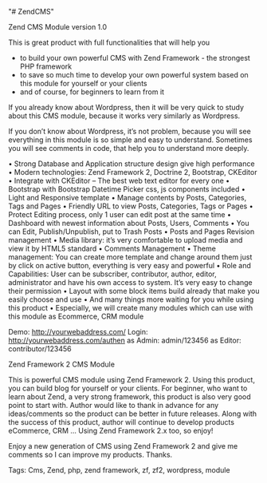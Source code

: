 "# ZendCMS" 

Zend CMS Module version 1.0

This is great product with full functionalities that will help you 
- to build your own powerful CMS with Zend Framework - the strongest PHP framework
- to save so much time to develop your own powerful system based on this module for yourself or your clients
- and of course, for beginners to learn from it

If you already know about Wordpress, then it will be very quick to study about this CMS module, because it works very similarly as Wordpress.

If you don’t know about Wordpress, it’s not problem, because you will see everything in this module is so simple and easy to understand. Sometimes you will see comments in code, that help you to understand more deeply.

•	Strong Database and Application structure design give high performance
•	Modern technologies: Zend Framework 2, Doctrine 2, Bootstrap, CKEditor
•	Integrate with CKEditor – The best web text editor for every one
•	Bootstrap with Bootstrap Datetime Picker css, js components included
•	Light and Responsive template
•	Manage contents by Posts, Categories, Tags and Pages
•	Friendly URL to view Posts, Categories, Tags or Pages
•	Protect Editing process, only 1 user can edit post at the same time
•	Dashboard with newest information about Posts, Users, Comments
•	You can Edit, Publish/Unpublish, put to Trash Posts
•	Posts and Pages Revision management
•	Media library: it’s very comfortable to upload media and view it by HTML5 standard
•	Comments Management
•	Theme management: You can create more template and change around them just by click on active button, everything is very easy and powerful
•	Role and Capabilities: User can be subscriber, contributor, author, editor, administrator and have his own access to system. It’s very easy to change their permission
•	Layout with some block items build already that make you easily choose and use
•	And many things more waiting for you while using this product
•	Especially, we will create many modules which can use with this module as Ecommerce, CRM module

Demo: http://yourwebaddress.com/
Login: http://yourwebaddress.com/authen
as Admin: admin/123456
as Editor: contributor/123456

Zend Framework 2 CMS Module

This is powerful CMS module using Zend Framework 2. Using this product, you can build blog for yourself or your clients. For beginner, who want to learn about Zend, a very strong framework, this product is also very good point to start with. Author would like to thank in advance for any ideas/comments so the product can be better in future releases. Along with the success of this product, author will continue to develop products eCommerce, CRM ... Using Zend Framework 2.x too, so enjoy!

Enjoy a new generation of CMS using Zend Framework 2 and give me comments so I can improve my products. Thanks.

Tags:
Cms, Zend, php, zend framework, zf, zf2, wordpress, module
